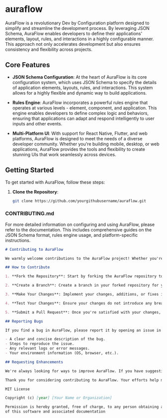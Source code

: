 # auraflow

AuraFlow is a revolutionary Dev by Configuration platform designed to simplify and streamline the development process. By leveraging JSON Schema, AuraFlow enables developers to define their applications' elements, layout, rules, and interactions in a highly configurable manner. This approach not only accelerates development but also ensures consistency and flexibility across projects.

## Core Features

- **JSON Schema Configuration**: At the heart of AuraFlow is its core configuration system, which uses JSON Schema to specify the details of application elements, layouts, rules, and interactions. This system allows for a highly flexible and dynamic way to build applications.

- **Rules Engine**: AuraFlow incorporates a powerful rules engine that operates at various levels - element, component, and application. This engine enables developers to define complex logic and behaviors, ensuring that applications can adapt and respond intelligently to user inputs and other events.

- **Multi-Platform UI**: With support for React Native, Flutter, and web platforms, AuraFlow is designed to meet the needs of a diverse developer community. Whether you're building mobile, desktop, or web applications, AuraFlow provides the tools and flexibility to create stunning UIs that work seamlessly across devices.

## Getting Started

To get started with AuraFlow, follow these steps:

1. **Clone the Repository**:
   ```bash
   git clone https://github.com/yourgithubusername/auraflow.git


### CONTRIBUTING.md
For more detailed information on configuring and using AuraFlow, please refer to the documentation. This includes comprehensive guides on the JSON Schema format, rules engine usage, and platform-specific instructions.

```markdown
# Contributing to AuraFlow

We warmly welcome contributions to the AuraFlow project! Whether you're fixing bugs, adding new features, or improving documentation, your help is greatly appreciated.

## How to Contribute

1. **Fork the Repository**: Start by forking the AuraFlow repository to your GitHub account.

2. **Create a Branch**: Create a branch in your forked repository for your contributions. It's best to use a clear and descriptive name for your branch.

3. **Make Your Changes**: Implement your changes, additions, or fixes in your branch. Make sure to follow the project's coding standards and guidelines.

4. **Test Your Changes**: Ensure your changes do not introduce any breaking issues. Test your changes thoroughly.

5. **Submit a Pull Request**: Once you're satisfied with your changes, submit a pull request to the main AuraFlow repository. Provide a clear and detailed description of your changes and the benefits they bring.```

## Reporting Bugs

If you find a bug in AuraFlow, please report it by opening an issue in the GitHub repository. Be sure to include:

- A clear and concise description of the bug.
- Steps to reproduce the issue.
- Any relevant logs or error messages.
- Your environment information (OS, browser, etc.).

## Requesting Enhancements

We're always looking for ways to improve AuraFlow. If you have suggestions for new features or enhancements, please open an issue to describe your ideas.

Thank you for considering contributing to AuraFlow. Your efforts help make AuraFlow a better project for everyone.

MIT License

Copyright (c) [year] [Your Name or Organization]

Permission is hereby granted, free of charge, to any person obtaining a copy
of this software and associated documentation

